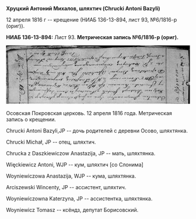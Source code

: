 **Хруцкий Антоний Михалов, шляхтич (Chrucki Antoni Bazyli)**

12 апреля 1816 г -- крещение (НИАБ 136-13-894, лист 93, №6/1816-р
(ориг)).

**НИАБ 136-13-894:** Лист 93. **Метрическая запись №6/1816-р (ориг).**

![](./media/87cf0af5a455d8ff9613fc7f1a90136ce009d307.png)

Осовская Покровская церковь. 12 апреля 1816 года. Метрическая запись о
крещении.

Chrucki Antoni Bazyli,JP -- дочь родителей с деревни Осово, шляхтянка.

Chrucki Michał, JP -- отец, шляхтич.

Chrucka z Daszkiewiczow Anastazija, JP -- мать, шляхтянка.

Więckiewicz Antoni, WJP -- кум, шляхтич \[со Слонима\]

Woyniewiczowa Anastazija, WJP -- кума, шляхтянка.

Arciszewski Wincenty, JP -- ассистент, шляхтич.

Woyniewiczowna Katerzyna, JP -- ассистентка, шляхтянка.

Woyniewicz Tomasz -- ксёндз, депутат Борисовский.
